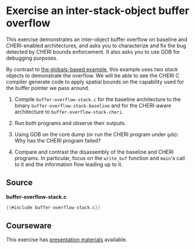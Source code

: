 # Exercise an inter-stack-object buffer overflow

This exercise demonstrates an inter-object buffer overflow on baseline and
CHERI-enabled architectures, and asks you to characterize and fix the bug
detected by CHERI bounds enforcement.  It also asks you to use GDB for
debugging purposes.

By contrast to [the globals-based example](../buffer-overflow-global), this
example uses two *stack* objects to demonstrate the overflow.  We will be able
to see the CHERI C compiler generate code to apply spatial bounds on the
capability used for the buffer pointer we pass around.

1. Compile `buffer-overflow-stack.c` for the baseline architecture to
   the binary `buffer-overflow-stack-baseline` and for the CHERI-aware
   architecture to `buffer-overflow-stack-cheri`.

2. Run both programs and observe their outputs.

3. Using GDB on the core dump (or run the CHERI program under `gdb`):
   Why has the CHERI program failed?

4. Compare and contrast the disassembly of the baseline and CHERI programs.
   In particular, focus on the `write_buf` function and `main`'s call to it
   and the information flow leading up to it.

## Source

**buffer-overflow-stack.c**
```C
{{#include buffer-overflow-stack.c}}
```

## Courseware

This exercise has [presentation materials](./buffer-overflow-stack.pptx)
available.
